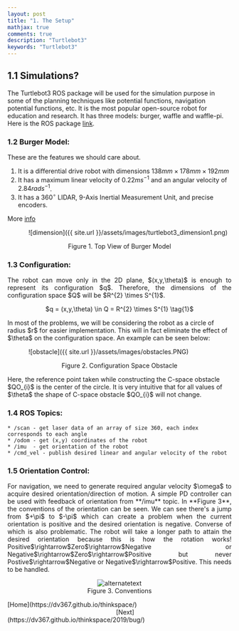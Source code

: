 ```yaml
---
layout: post
title: "1. The Setup"
mathjax: true
comments: true
description: "Turtlebot3"
keywords: "Turtlebot3"
---
```


## 1.1 Simulations?  
The Turtlebot3 ROS package will be used for the simulation purpose in some of the planning techniques like potential functions, navigation potential functions, etc. It is the most popular open-source robot for education and research. It has three models: burger, waffle and waffle-pi. Here is the ROS package [link](http://wiki.ros.org/turtlebot3).  

### 1.2 Burger Model:
These are the features we should care about. 
1. It is a differential drive robot with dimensions $138mm × 178mm × 192mm$  
2. It has a maximum linear velocity of $0.22 m s^{-1}$ and an angular velocity of $2.84 rad s^{-1}$.
3. It has a $360^{\circ}$ LIDAR, 9-Axis Inertial Measurement Unit, and precise encoders.  

More [info](http://emanual.robotis.com/docs/en/platform/turtlebot3/overview/)

&nbsp;&nbsp;&nbsp;&nbsp;&nbsp;&nbsp;&nbsp;&nbsp;&nbsp;&nbsp;&nbsp; ![dimension]({{ site.url }}/assets/images/turtlebot3_dimension1.png)  
<p align="center">
Figure 1. Top View of Burger Model
</p>

### 1.3 Configuration:
<p align="justify">
The robot can move only in the 2D plane, $(x,y,\theta)$ is enough to represent its configuration $q$. Therefore, the dimensions of the configuration space $Q$ will be $R^{2}  \times S^{1}$.  
<p align="center">
$q = (x,y,\theta) \in Q = R^{2} \times S^{1} \tag{1}$
</p>
In most of the problems, we will be considering the robot as a circle of radius $r$ for easier implementation. This will in fact eliminate the effect of $\theta$ on the configuration space. An example can be seen below:  

&nbsp;&nbsp;&nbsp;&nbsp;&nbsp;&nbsp;&nbsp;&nbsp;&nbsp;&nbsp;&nbsp; ![obstacle]({{ site.url }}/assets/images/obstacles.PNG)  
<p align="center">
Figure 2. Configuration Space Obstacle
</p>  
Here, the reference point taken while constructing the C-space obstacle $QO_{i}$ is the center of the circle. It is very intuitive that for all values of $\theta$ the shape of C-space obstacle $QO_{i}$ will not change.
</p>

### 1.4 ROS Topics:  
```
* /scan - get laser data of an array of size 360, each index corresponds to each angle 
* /odom - get (x,y) coordinates of the robot 
* /imu  - get orientation of the robot
* /cmd_vel - publish desired linear and angular velocity of the robot
```  
### 1.5 Orientation Control:  
<p align="justify">
For navigation, we need to generate required angular velocity $\omega$ to acquire desired orientation/direction of motion. A simple PD controller can be used with feedback of orientation from **/imu** topic. In **Figure 3**, the conventions of the orientation can be seen. We can see there's a jump from $+\pi$ to $-\pi$ which can create a problem when the current orientation is positive and the desired orientation is negative. Converse of which is also problematic. The robot will take a longer path to attain the desired orientation because this is how the rotation works! Positive$\rightarrow$Zero$\rightarrow$Negative or Negative$\rightarrow$Zero$\rightarrow$Positive but never Postive$\rightarrow$Negative or Negative$\rightarrow$Positive. This needs to be handled.
</p>

<p align="center">
<img src="{{ site.url }}/assets/images/imu.png" alt="alternatetext"><br>
Figure 3. Conventions 
</p>

<div class="divider"></div>
[Home](https://dv367.github.io/thinkspace/) &nbsp;&nbsp;&nbsp;&nbsp;&nbsp;&nbsp;&nbsp;&nbsp;&nbsp;&nbsp;&nbsp;&nbsp;&nbsp;&nbsp;&nbsp;&nbsp;&nbsp;&nbsp;&nbsp;&nbsp;&nbsp;&nbsp;&nbsp;&nbsp;&nbsp;&nbsp;&nbsp;&nbsp;&nbsp;&nbsp;&nbsp;&nbsp;&nbsp;&nbsp;&nbsp;&nbsp;&nbsp;&nbsp;&nbsp;&nbsp;&nbsp;&nbsp;&nbsp;&nbsp;&nbsp;&nbsp;&nbsp;&nbsp;&nbsp;&nbsp;&nbsp;&nbsp;&nbsp;&nbsp;&nbsp;&nbsp;&nbsp;&nbsp;&nbsp;&nbsp;&nbsp;
[Next](https://dv367.github.io/thinkspace/2019/bug/)
<div class="divider"></div>








